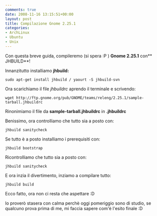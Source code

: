 ```yaml
---
comments: true
date: 2008-11-16 13:15:51+00:00
layout: post
title: Compilazione Gnome 2.25.1
categories:
- ArchLinux
- Ubuntu
- Unix
---
```


Con questa breve guida, compileremo (si spera :P ) **Gnome 2.25.1** con** JHBUILD**!

Innanzitutto installiamo **jhbuild:**


`sudo apt-get install jhbuild / yaourt -S jhbuild-svn`



Ora scarichiamo il file _jhbuildrc_ aprendo il terminale e scrivendo:


`wget http://ftp.gnome.org/pub/GNOME/teams/releng/2.25.1/sample-tarball.jhbuildrc`



Rinonimiamo il file da **sample-tarball.jhbuildrc** in **.jhbuildrc**

Benissimo, ora controlliamo che tutto sia a posto con:


`jhbuild sanitycheck`



Se tutto è a posto installiamo i prerequisiti con:


`jhbuild bootstrap`



Ricontrolliamo che tutto sia a posto con:


`jhbuild sanitycheck`



E ora inzia il divertimento, inziamo a compilare tutto:


`jhbuild build`



Ecco fatto, ora non ci resta che aspettare :D

Io proverò stasera con calma perchè oggi pomeriggio sono di studio, se qualcuno prova prima di me, mi faccia sapere com'è l'esito finale :D

